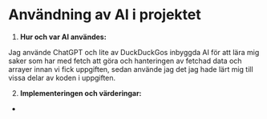 # Användning av AI i projektet

1. **Hur och var AI användes:**

Jag använde ChatGPT och lite av DuckDuckGos inbyggda AI för att lära mig saker som har med fetch att göra och hanteringen av fetchad data och arrayer innan vi fick uppgiften, sedan använde jag det jag hade lärt mig till vissa delar av koden i uppgiften.

2. **Implementeringen och värderingar:**

- 